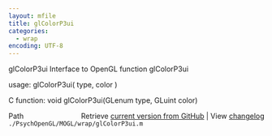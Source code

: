 ```yaml
---
layout: mfile
title: glColorP3ui
categories:
  - wrap
encoding: UTF-8
---
```


glColorP3ui  Interface to OpenGL function glColorP3ui  

usage:  glColorP3ui( type, color )  

C function:  void glColorP3ui(GLenum type, GLuint color)  


<div class="code_header" style="text-align:right;">
  <span style="float:left;">Path&nbsp;&nbsp;</span> <span class="counter">Retrieve <a href=
  "https://raw.github.com/Psychtoolbox-3/Psychtoolbox-3/beta/./PsychOpenGL/MOGL/wrap/glColorP3ui.m">current version from GitHub</a> | View <a href=
  "https://github.com/Psychtoolbox-3/Psychtoolbox-3/commits/beta/./PsychOpenGL/MOGL/wrap/glColorP3ui.m">changelog</a></span>
</div>
<div class="code">
  <code>./PsychOpenGL/MOGL/wrap/glColorP3ui.m</code>
</div>
